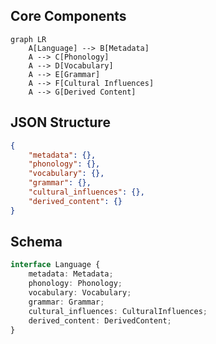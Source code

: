 ## Core Components

```mermaid
graph LR
    A[Language] --> B[Metadata]
    A --> C[Phonology]
    A --> D[Vocabulary]
    A --> E[Grammar]
    A --> F[Cultural Influences]
    A --> G[Derived Content]
```

## JSON Structure

```json
{
    "metadata": {},
    "phonology": {},
    "vocabulary": {},
    "grammar": {},
    "cultural_influences": {},
    "derived_content": {}
}
```

## Schema

```typescript
interface Language {
    metadata: Metadata;
    phonology: Phonology;
    vocabulary: Vocabulary;
    grammar: Grammar;
    cultural_influences: CulturalInfluences;
    derived_content: DerivedContent;
}
```
